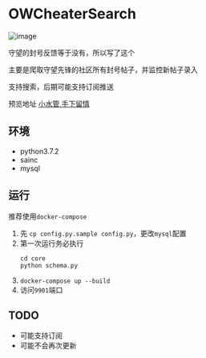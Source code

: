 # OWCheaterSearch
![image](https://engigu.coding.net/p/imagestore/d/imagestore/git/raw/back/store/3f766b0c18c63c57a15904db037fc61f.png)


守望的封号反馈等于没有，所以写了这个

主要是爬取守望先锋的社区所有封号帖子，并监控新帖子录入

支持搜索，后期可能支持订阅推送

预览地址 [小水管,手下留情](http://m.seeyo.icu:9901/#/)

## 环境
 -  python3.7.2
 -  sainc
 -  mysql

## 运行
推荐使用`docker-compose`
1. 先 `cp config.py.sample config.py`，更改`mysql`配置
2. 第一次运行务必执行
    ```shell
    cd core
    python schema.py
    ```
3. `docker-compose up --build`
4. 访问`9901`端口

## TODO
 - 可能支持订阅
 - 可能不会再次更新
